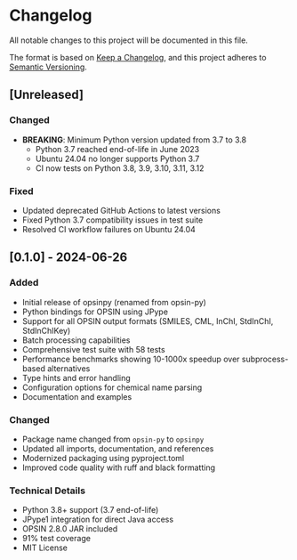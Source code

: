 # Changelog

All notable changes to this project will be documented in this file.

The format is based on [Keep a Changelog](https://keepachangelog.com/en/1.0.0/),
and this project adheres to [Semantic Versioning](https://semver.org/spec/v2.0.0.html).

## [Unreleased]

### Changed
- **BREAKING**: Minimum Python version updated from 3.7 to 3.8
  - Python 3.7 reached end-of-life in June 2023
  - Ubuntu 24.04 no longer supports Python 3.7
  - CI now tests on Python 3.8, 3.9, 3.10, 3.11, 3.12

### Fixed
- Updated deprecated GitHub Actions to latest versions
- Fixed Python 3.7 compatibility issues in test suite
- Resolved CI workflow failures on Ubuntu 24.04

## [0.1.0] - 2024-06-26

### Added
- Initial release of opsinpy (renamed from opsin-py)
- Python bindings for OPSIN using JPype
- Support for all OPSIN output formats (SMILES, CML, InChI, StdInChI, StdInChIKey)
- Batch processing capabilities
- Comprehensive test suite with 58 tests
- Performance benchmarks showing 10-1000x speedup over subprocess-based alternatives
- Type hints and error handling
- Configuration options for chemical name parsing
- Documentation and examples

### Changed
- Package name changed from `opsin-py` to `opsinpy`
- Updated all imports, documentation, and references
- Modernized packaging using pyproject.toml
- Improved code quality with ruff and black formatting

### Technical Details
- Python 3.8+ support (3.7 end-of-life)
- JPype1 integration for direct Java access
- OPSIN 2.8.0 JAR included
- 91% test coverage
- MIT License 
